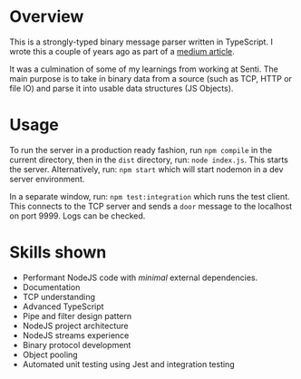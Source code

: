 # Overview

This is a strongly-typed binary message parser written in TypeScript. I wrote this a couple of years ago as part of a 
[medium article](https://medium.com/@lewfar99/using-nodejs-streams-to-build-a-parser-377c04db5181).

It was a culmination of some of my learnings from working at Senti. The main purpose is to take in binary data from 
a source (such as TCP, HTTP or file IO) and parse it into usable data structures (JS Objects). 

# Usage 

To run the server in a production ready fashion, run `npm compile` in the current directory, then in the `dist` directory,
run: `node index.js`. This starts the server. Alternatively, run: `npm start` which will start nodemon in a dev server
environment.

In a separate window, run: `npm test:integration` which runs the test client. This connects to the TCP server and
sends a `door` message to the localhost on port 9999. Logs can be checked.

# Skills shown

- Performant NodeJS code with _minimal_ external dependencies.
- Documentation
- TCP understanding 
- Advanced TypeScript
- Pipe and filter design pattern
- NodeJS project architecture
- NodeJS streams experience
- Binary protocol development
- Object pooling
- Automated unit testing using Jest and integration testing
